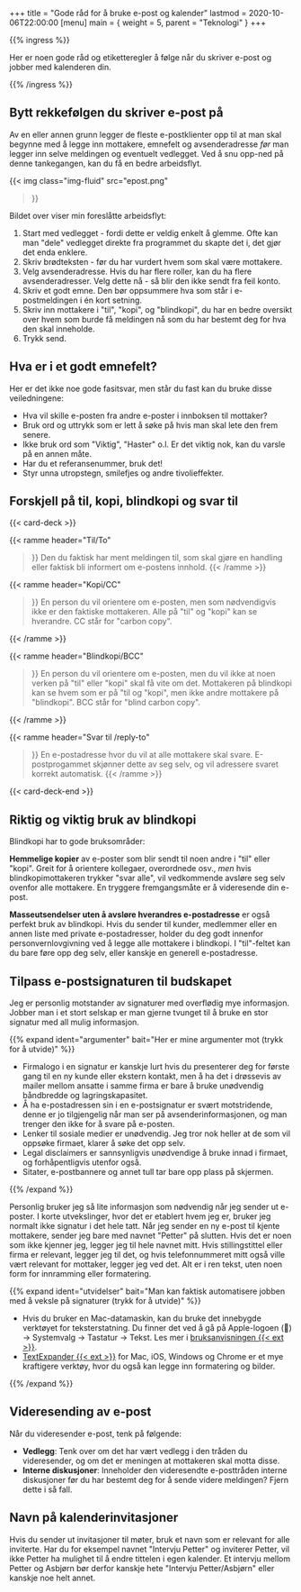 +++
title = "Gode råd for å bruke e-post og kalender"
lastmod = 2020-10-06T22:00:00
[menu] 
main = { weight = 5, parent = "Teknologi" }
+++

{{% ingress %}}

Her er noen gode råd og etiketteregler å følge når du skriver e-post og jobber med kalenderen din.

{{% /ingress %}}

## Bytt rekkefølgen du skriver e-post på

Av en eller annen grunn legger de fleste e-postklienter opp til at man skal begynne med å legge inn
mottakere, emnefelt og avsenderadresse _før_ man legger inn selve meldingen og eventuelt vedlegget.
Ved å snu opp-ned på denne tankegangen, kan du få en bedre arbeidsflyt.

{{< img class="img-fluid" src="epost.png"
>}}

Bildet over viser min foreslåtte arbeidsflyt:

1. Start med vedlegget - fordi dette er veldig enkelt å glemme. Ofte kan man "dele" vedlegget
direkte fra programmet du skapte det i, det gjør det enda enklere.
2. Skriv brødteksten - før du har vurdert hvem som skal være mottakere.
3. Velg avsenderadresse. Hvis du har flere roller, kan du ha flere avsenderadresser.
Velg dette nå - så blir den ikke sendt fra feil konto.
4. Skriv et godt emne. Den bør oppsummere hva som står i e-postmeldingen i én kort setning.
5. Skriv inn mottakere i "til", "kopi", og "blindkopi", du har en bedre oversikt over hvem som
burde få meldingen nå som du har bestemt deg for hva den skal inneholde.
6. Trykk send.

## Hva er i et godt emnefelt?

Her er det ikke noe gode fasitsvar, men står du fast kan du bruke disse veiledningene:

- Hva vil skille e-posten fra andre e-poster i innboksen til mottaker?
- Bruk ord og uttrykk som er lett å søke på hvis man skal lete den frem senere.
- Ikke bruk ord som "Viktig", "Haster" o.l. Er det viktig nok, kan du varsle på en annen måte.
- Har du et referansenummer, bruk det!
- Styr unna utropstegn, smilefjes og andre tivolieffekter.

## Forskjell på til, kopi, blindkopi og svar til

{{< card-deck >}}

{{< ramme header="Til/To"
 >}}
Den du faktisk har ment meldingen til, som skal gjøre en handling eller faktisk bli informert om
e-postens innhold. {{< /ramme >}}

{{< ramme header="Kopi/CC"
 >}}
En person du vil orientere om e-posten, men som nødvendigvis ikke er den faktiske mottakeren. Alle
på "til" og "kopi" kan se hverandre. CC står for "carbon copy".

{{< /ramme >}}

{{< ramme header="Blindkopi/BCC"
 >}}
En person du vil orientere om e-posten, men du vil ikke at noen verken på "til" eller "kopi" skal
få vite om det. Mottakeren på blindkopi kan se hvem som er på "til og "kopi", men ikke andre
mottakere på "blindkopi". BCC står for "blind carbon copy".

{{< /ramme >}}

{{< ramme header="Svar til /reply-to"
 >}}
En e-postadresse hvor du vil at alle mottakere skal svare. E-postprogammet skjønner dette av seg
selv, og vil adressere svaret korrekt automatisk. {{< /ramme >}}

{{< card-deck-end >}}

## Riktig og viktig bruk av blindkopi

Blindkopi har to gode bruksområder:

**Hemmelige kopier** av e-poster som blir sendt til noen andre i "til" eller "kopi". Greit for å
orientere kollegaer, overordnede osv., *men* hvis blindkopimottakeren trykker "svar alle", vil
vedkommende avsløre seg selv ovenfor alle mottakere. En tryggere fremgangsmåte er å videresende din
e-post.

**Masseutsendelser uten å avsløre hverandres e-postadresse** er også perfekt bruk av blindkopi.
Hvis du sender til kunder, medlemmer eller en annen liste med private e-postadresser, holder du deg
godt innenfor personvernlovgivning ved å legge alle mottakere i blindkopi. I "til"-feltet kan du
bare føre opp deg selv, eller kanskje en generell e-postadresse.

## Tilpass e-postsignaturen til budskapet

Jeg er personlig motstander av signaturer med overflødig mye informasjon. Jobber man i et stort
selskap er man gjerne tvunget til å bruke en stor signatur med all mulig informasjon.

{{% expand
    ident="argumenter"
    bait="Her er mine argumenter mot (trykk for å utvide)"
%}}

- Firmalogo i en signatur er kanskje lurt hvis du presenterer deg for første gang til en ny kunde
eller ekstern kontakt, men å ha det i drøssevis av mailer mellom ansatte i samme firma er bare å
bruke unødvendig båndbredde og lagringskapasitet.
- Å ha e-postadressen sin i en e-postsignatur er svært motstridende, denne er jo tilgjengelig når man ser på avsenderinformasjonen, og man trenger den ikke for å svare på e-posten.
- Lenker til sosiale medier er unødvendig. Jeg tror nok heller at de som vil oppsøke firmaet, klarer å søke det opp selv.
- Legal disclaimers er sannsynligvis unødvendige å bruke innad i firmaet, og forhåpentligvis utenfor også.
- Sitater, e-postbannere og annet tull tar bare opp plass på skjermen.

{{% /expand %}}

Personlig bruker jeg så lite informasjon som nødvendig når jeg sender ut e-poster. I korte
utvekslinger, hvor det er etablert hvem jeg er, bruker jeg normalt ikke signatur i det hele tatt.
Når jeg sender en ny e-post til kjente mottakere, sender jeg bare med navnet "Petter" på slutten.
Hvis det er noen som ikke kjenner jeg, legger jeg til hele navnet mitt. Hvis stillingstittel eller
firma er relevant, legger jeg til det, og hvis telefonnummeret mitt også ville vært relevant for
mottaker, legger jeg ved det. Alt er i ren tekst, uten noen form for innramming eller formatering.

{{% expand
    ident="utvidelser"
    bait="Man kan faktisk automatisere jobben med å veksle på signaturer (trykk for å utvide)"
%}}

- Hvis du bruker en Mac-datamaskin, kan du bruke det innebygde verktøyet for teksterstatning. Du
finner det ved å gå på Apple-logoen () -> Systemvalg -> Tastatur -> Tekst. Les mer i
[bruksanvisningen {{< ext >}}](https://support.apple.com/no-no/guide/mac-help/mh35735/mac).
- [TextExpander {{< ext >}}](https://textexpander.com) for Mac, iOS, Windows og Chrome er et mye
kraftigere verktøy, hvor du også kan legge inn formatering og bilder.

{{% /expand %}}

## Videresending av e-post

Når du videresender e-post, tenk på følgende:

- **Vedlegg**: Tenk over om det har vært vedlegg i den tråden du videresender, og om det er
meningen at mottakeren skal motta disse.
- **Interne diskusjoner**: Inneholder den videresendte
e-posttråden interne diskusjoner før du har bestemt deg for å sende videre meldingen? Fjern dette i
så fall.

## Navn på kalenderinvitasjoner

Hvis du sender ut invitasjoner til møter, bruk et navn som er relevant for alle inviterte. Har du
for eksempel navnet "Intervju Petter" og inviterer Petter, vil ikke Petter ha mulighet til å endre
tittelen i egen kalender. Et intervju mellom Petter og Asbjørn bør derfor kanskje hete "Intervju
Petter/Asbjørn" eller kanskje noe helt annet.
